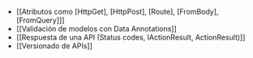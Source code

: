 - [[Atributos como [HttpGet], [HttpPost], [Route], [FromBody], [FromQuery]]]
- [[Validación de modelos con Data Annotations]]
- [[Respuesta de una API (Status codes, IActionResult, ActionResult<T>)]]
- [[Versionado de APIs]]